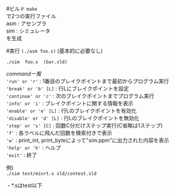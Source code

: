 #ビルド
`make`  
で2つの実行ファイル     
asm : アセンブラ      
sim : シミュレータ     
を生成  

#実行
`(./asm foo.s)`  (基本的に必要なし)  

`./sim  foo.s  (bar.sld)`  

*command一覧*  
`'run' or 'r'`          : 1番目のブレイクポイントまで最初からプログラム実行     
`'break' or 'b' [L]`    : 行Lにブレイクポイントを設定     
`'continue' or 'c'`     : 次のブレイクポイントまでプログラム実行       
`'info' or 'i'`         : ブレイクポイントに関する情報を表示     
`'enable' or 'e' [L]`   : 行Lのブレイクポイントを有効化      
`'disable' or 'd' [L]`  : 行Lのブレイクポイントを無効化     
`'step' or 's' [C]`     : 回数C分だけステップ実行(C省略は1ステップ)     
`'f'`                   : 各ラベルに飛んだ回数を検索付きで表示    
`'w'`                   : print_int, print_byteによって"sim.ppm"に出力された内容を表示  
`'help' or 'h'`         : ヘルプ  
`'exit'`                : 終了    

例)  
`./sim test/minrt.s sld/contest.sld`  

・\*.sはtest以下
